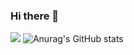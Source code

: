 ### Hi there 👋
<a href="https://jinaon.tistory.com/" target="_blank"><img src="https://img.shields.io/badge/Blog-819FF7?style=for-the-badge&logo=tistory&logoColor=000000"/></a>
![Anurag's GitHub stats](https://github-readme-stats.vercel.app/api?username=jina5&show_icons=true&theme=transparent)
<!--
**jina5/jina5** is a ✨ _special_ ✨ repository because its `README.md` (this file) appears on your GitHub profile.

Here are some ideas to get you started:

- 🔭 I’m currently working on ...
- 🌱 I’m currently learning ...
- 👯 I’m looking to collaborate on ...
- 🤔 I’m looking for help with ...
- 💬 Ask me about ...
- 📫 How to reach me: ...
- 😄 Pronouns: ...
- ⚡ Fun fact: ...
-->
